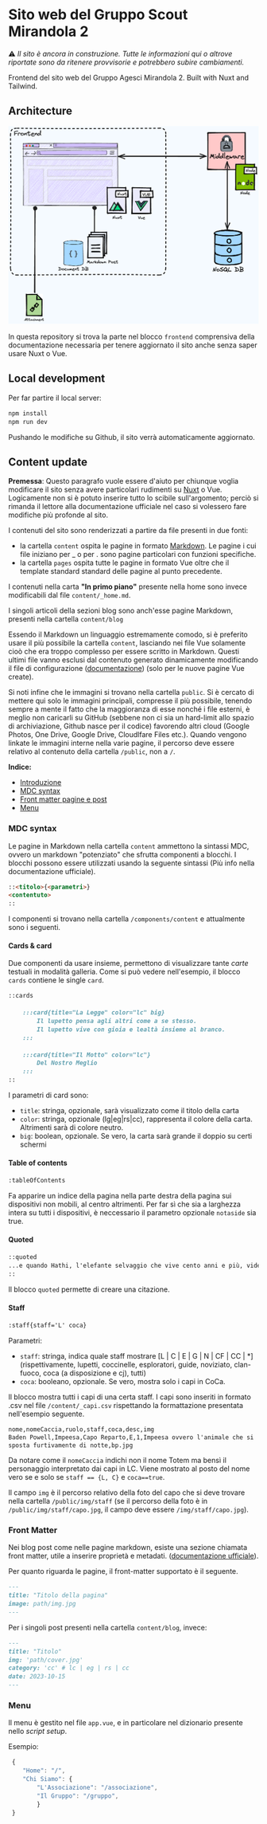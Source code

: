 # Sito web del Gruppo Scout Mirandola 2

⚠️ _Il sito è ancora in construzione. Tutte le informazioni qui o altrove riportate sono da ritenere provvisorie e potrebbero subire cambiamenti._

Frontend del sito web del Gruppo Agesci Mirandola 2. Built with Nuxt and Tailwind.

## Architecture

![](doc/architecture.png)

In questa repository si trova la parte nel blocco `frontend` comprensiva della documentazione necessaria per tenere aggiornato il sito anche senza saper usare Nuxt o Vue.  

## Local development

Per far partire il local server:

```sh
npm install
npm run dev
```

Pushando le modifiche su Github, il sito verrà automaticamente aggiornato.

## Content update

__Premessa__: Questo paragrafo vuole essere d'aiuto per chiunque voglia modificare il sito senza avere particolari rudimenti su [Nuxt](https://nuxt.com/) o Vue. Logicamente non si è potuto inserire tutto lo scibile sull'argomento; perciò si rimanda il lettore alla documentazione ufficiale nel caso si volessero fare modifiche più profonde al sito.

I contenuti del sito sono renderizzati a partire da file presenti in due fonti:

- la cartella `content` ospita le pagine in formato [Markdown](https://markdownguide.org/cheat-sheet/). Le pagine i cui file iniziano per _ o per . sono pagine particolari con funzioni specifiche.
- la cartella `pages` ospita tutte le pagine in formato Vue oltre che il template standard standard delle pagine al punto precedente.  

I contenuti nella carta __"In primo piano"__ presente nella home sono invece modificabili dal file `content/_home.md`.

I singoli articoli della sezioni blog sono anch'esse pagine Markdown, presenti nella cartella `content/blog`

Essendo il Markdown un linguaggio estremamente comodo, si è preferito usare il più possibile la cartella `content`, lasciando nei file Vue solamente cioò che era troppo complesso per essere scritto in Markdown. Questi ultimi file vanno esclusi dal contenuto generato dinamicamente modificando il file di configurazione ([documentazione](https://content.nuxtjs.org/api/configuration#ignores)) (solo per le nuove pagine Vue create).

Si noti infine che le immagini si trovano nella cartella `public`. Si è cercato di mettere qui solo le immagini principali, compresse il più possibile, tenendo sempre a mente il fatto che la maggioranza di esse nonché i file esterni, è meglio non caricarli su GitHub (sebbene non ci sia un hard-limit allo spazio di archiviazione, Github nasce per il codice) favorendo altri cloud (Google Photos, One Drive, Google Drive, Cloudlfare Files etc.). Quando vengono linkate le immagini interne nella varie pagine, il percorso deve essere relativo al contenuto della cartella `/public`, non a `/`.

__Indice:__

- [Introduzione](#content-update)
- [MDC syntax](#mdc-syntax)
- [Front matter pagine e post](#front-matter)
- [Menu](#menu)

### MDC syntax

Le pagine in Markdown nella cartella `content` ammettono la sintassi MDC, ovvero un markdown "potenziato" che sfrutta componenti a blocchi. 
I blocchi possono essere utilizzati usando la seguente sintassi (Più info nella documentazione ufficiale).

```md
::<titolo>{<parametri>}
<contentuto>
::
```

I componenti si trovano nella cartella `/components/content` e attualmente sono i seguenti.

#### Cards & card

Due componenti da usare insieme, permettono di visualizzare tante _carte_ testuali in modalità galleria. Come si può vedere nell'esempio, il blocco `cards` contiene le single `card`.

```md
::cards

    :::card{title="La Legge" color="lc" big}
        Il lupetto pensa agli altri come a se stesso.  
        Il lupetto vive con gioia e lealtà insieme al branco.
    :::

    :::card{title="Il Motto" color="lc"}
        Del Nostro Meglio
    :::
::
```

I parametri di card sono:  

- `title`: stringa, opzionale, sarà visualizzato come il titolo della carta
- `color`: stringa, opzionale (lg|eg|rs|cc), rappresenta il colore della carta. Altrimenti sarà di colore neutro.
- `big`: boolean, opzionale. Se vero, la carta sarà grande il doppio su certi schermi

#### Table of contents

```md
:tableOfContents
```

Fa apparire un indice della pagina nella parte destra della pagina sui dispositivi non mobili, al centro altrimenti. Per far sì che sia a larghezza intera su tutti i dispositivi, è neccessario il parametro opzionale `notaside` sia true.


#### Quoted

```md
::quoted
...e quando Hathi, l'elefante selvaggio che vive cento anni e più, vide affiorare una lunga e sottile cresta di Roccia Azzurrina, proprio nel bel mezzo della corrente, capì che quella era la roccia della pace ed immediatamente alzò la proboscide e proclamò la "tregua dell'acqua".  
::
```

Il blocco `quoted` permette di creare una citazione.

#### Staff

```md
:staff{staff='L' coca}
```

Parametri:  

- `staff`: stringa, indica quale staff mostrare [L | C | E | G | N | CF | CC | *] (rispettivamente, lupetti, coccinelle, esploratori, guide, noviziato, clan-fuoco, coca (a disposizione e cj), tutti)
- `coca`: booleano, opzionale. Se vero, mostra solo i capi in CoCa.

Il blocco mostra tutti i capi di una certa staff. I capi sono inseriti in formato .csv nel file `/content/_capi.csv` rispettando la formattazione presentata nell'esempio seguente.

```csv
nome,nomeCaccia,ruolo,staff,coca,desc,img
Baden Powell,Impeesa,Capo Reparto,E,1,Impeesa ovvero l'animale che si sposta furtivamente di notte,bp.jpg
```

Da notare come il `nomeCaccia` indichi non il nome Totem ma bensì il personaggio interpretato dai capi in LC. Viene mostrato al posto del nome vero se e solo se `staff == {L, C}` e `coca==true`.

Il campo `img` è il percorso relativo della foto del capo che si deve trovare nella cartella `/public/img/staff` (se il percorso della foto è in `/public/img/staff/capo.jpg`, il campo deve essere `/img/staff/capo.jpg`).

### Front Matter

Nei blog post come nelle pagine markdown, esiste una sezione chiamata front matter, utile a inserire proprietà e metadati. ([documentazione ufficiale](https://content.nuxt.com/usage/markdown#front-matter)).

Per quanto riguarda le pagine, il front-matter supportato è il seguente.

```md
---
title: "Titolo della pagina"
image: path/img.jpg 
---
```

Per i singoli post presenti nella cartella `content/blog`, invece:  

```md
---
title: "Titolo"
img: 'path/cover.jpg'
category: 'cc' # lc | eg | rs | cc
date: 2023-10-15
---
```

### Menu

Il menu è gestito nel file `app.vue`, e in particolare nel dizionario presente nello _script setup_.

Esempio:

```js
 {
    "Home": "/",
    "Chi Siamo": {
        "L'Associazione": "/associazione",
        "Il Gruppo": "/gruppo",
        }
 }
```
